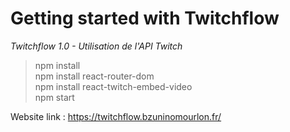 # Getting started with Twitchflow

*Twitchflow 1.0 - Utilisation de l'API Twitch*

> npm install\
npm install react-router-dom\
npm install react-twitch-embed-video\
npm start

Website link : https://twitchflow.bzuninomourlon.fr/